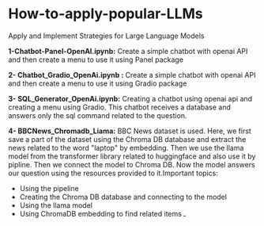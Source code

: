 # How-to-apply-popular-LLMs
 Apply and Implement Strategies for Large Language Models


**1-Chatbot-Panel-OpenAI.ipynb:**
Create a simple chatbot with openai API and then create a menu to use it using Panel package

**2- Chatbot_Gradio_OpenAi.ipynb :** 
Create a simple chatbot with openai API and then create a menu to use it using Gradio package

**3- SQL_Generator_OpenAi.ipynb:**
Creating a chatbot using openai api and creating a menu using Gradio. This chatbot receives a database and answers only the sql command related to the question.

**4- BBCNews_Chromadb_Liama:**
BBC News dataset is used. Here, we first save a part of the dataset using the Chroma DB database and extract the news related to the word "laptop" by embedding.
Then we use the llama model from the transformer library related to huggingface and also use it by pipline.
Then we connect the model to Chroma DB. Now the model answers our question using the resources provided to it.Important topics:
- Using the pipeline
- Creating the Chroma DB database and connecting to the model
- Using the llama model
- Using ChromaDB embedding to find related items
ـ
